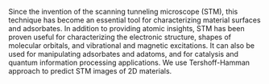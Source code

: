 Since the invention of the scanning tunneling microscope (STM), this technique has become an essential tool for characterizing material surfaces and adsorbates. In addition to providing atomic insights, STM has been proven useful for characterizing the electronic structure, shapes of molecular orbitals, and vibrational and magnetic excitations. It can also be used for manipulating adsorbates and adatoms, and for catalysis and quantum information processing applications. We use Tershoff-Hamman approach to predict STM images of 2D materials.

